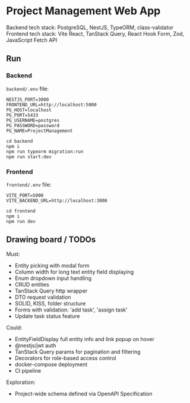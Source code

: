 # Project Management Web App

Backend tech stack: PostgreSQL, NestJS, TypeORM, class-validator
Frontend tech stack: Vite React, TanStack Query, React Hook Form, Zod, JavaScript Fetch API

## Run

### Backend

`backend/.env` file:
```
NESTJS_PORT=3000
FRONTEND_URL=http://localhost:5000
PG_HOST=localhost
PG_PORT=5433
PG_USERNAME=postgres
PG_PASSWORD=password
PG_NAME=ProjectManagement
```

```
cd backend
npm i
npm run typeorm migration:run
npm run start:dev
```

### Frontend

`frontend/.env` file:
```
VITE_PORT=5000
VITE_BACKEND_URL=http://localhost:3000
```

```
cd frontend
npm i
npm run dev
```

## Drawing board / TODOs

Must:
- Entity picking with modal form
- Column width for long text entity field displaying
- Enum dropdown input handling
- CRUD entities
- TanStack Query http wrapper
- DTO request validation
- SOLID, KISS, folder structure
- Forms with validation: 'add task', 'assign task'
- Update task status feature

Could:
- EntityFieldDisplay full entity info and link popup on hover
- @nestjs/jwt auth
- TanStack Query params for pagination and filtering
- Decorators for role-based access control
- docker-compose deployment
- CI pipeline

Exploration:
- Project-wide schema defined via OpenAPI Specification